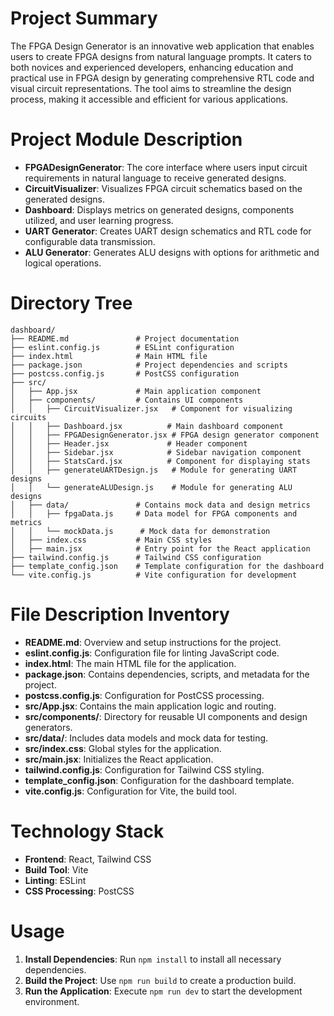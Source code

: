 # Project Summary
The FPGA Design Generator is an innovative web application that enables users to create FPGA designs from natural language prompts. It caters to both novices and experienced developers, enhancing education and practical use in FPGA design by generating comprehensive RTL code and visual circuit representations. The tool aims to streamline the design process, making it accessible and efficient for various applications.

# Project Module Description
- **FPGADesignGenerator**: The core interface where users input circuit requirements in natural language to receive generated designs.
- **CircuitVisualizer**: Visualizes FPGA circuit schematics based on the generated designs.
- **Dashboard**: Displays metrics on generated designs, components utilized, and user learning progress.
- **UART Generator**: Creates UART design schematics and RTL code for configurable data transmission.
- **ALU Generator**: Generates ALU designs with options for arithmetic and logical operations.

# Directory Tree
```
dashboard/
├── README.md               # Project documentation
├── eslint.config.js        # ESLint configuration
├── index.html              # Main HTML file
├── package.json            # Project dependencies and scripts
├── postcss.config.js       # PostCSS configuration
├── src/
│   ├── App.jsx             # Main application component
│   ├── components/         # Contains UI components
│   │   ├── CircuitVisualizer.jsx   # Component for visualizing circuits
│   │   ├── Dashboard.jsx          # Main dashboard component
│   │   ├── FPGADesignGenerator.jsx # FPGA design generator component
│   │   ├── Header.jsx             # Header component
│   │   ├── Sidebar.jsx            # Sidebar navigation component
│   │   ├── StatsCard.jsx          # Component for displaying stats
│   │   ├── generateUARTDesign.js   # Module for generating UART designs
│   │   └── generateALUDesign.js    # Module for generating ALU designs
│   ├── data/               # Contains mock data and design metrics
│   │   ├── fpgaData.js     # Data model for FPGA components and metrics
│   │   └── mockData.js      # Mock data for demonstration
│   ├── index.css           # Main CSS styles
│   ├── main.jsx            # Entry point for the React application
├── tailwind.config.js      # Tailwind CSS configuration
├── template_config.json    # Template configuration for the dashboard
└── vite.config.js          # Vite configuration for development
```

# File Description Inventory
- **README.md**: Overview and setup instructions for the project.
- **eslint.config.js**: Configuration file for linting JavaScript code.
- **index.html**: The main HTML file for the application.
- **package.json**: Contains dependencies, scripts, and metadata for the project.
- **postcss.config.js**: Configuration for PostCSS processing.
- **src/App.jsx**: Contains the main application logic and routing.
- **src/components/**: Directory for reusable UI components and design generators.
- **src/data/**: Includes data models and mock data for testing.
- **src/index.css**: Global styles for the application.
- **src/main.jsx**: Initializes the React application.
- **tailwind.config.js**: Configuration for Tailwind CSS styling.
- **template_config.json**: Configuration for the dashboard template.
- **vite.config.js**: Configuration for Vite, the build tool.

# Technology Stack
- **Frontend**: React, Tailwind CSS
- **Build Tool**: Vite
- **Linting**: ESLint
- **CSS Processing**: PostCSS

# Usage
1. **Install Dependencies**: Run `npm install` to install all necessary dependencies.
2. **Build the Project**: Use `npm run build` to create a production build.
3. **Run the Application**: Execute `npm run dev` to start the development environment.
